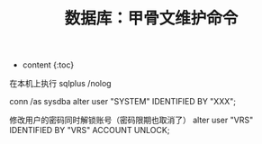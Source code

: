 ﻿---
layout:     post
title:      数据库：甲骨文维护命令
categories: 数据库
excerpt:    甲骨文数据库的一些运维命令
tags:       Oracle
---

* content
{:toc}

在本机上执行
sqlplus /nolog

conn /as sysdba
alter user "SYSTEM" IDENTIFIED BY "XXX";

修改用户的密码同时解锁账号（密码限期也取消了）
alter user "VRS" IDENTIFIED BY "VRS" ACCOUNT UNLOCK;

